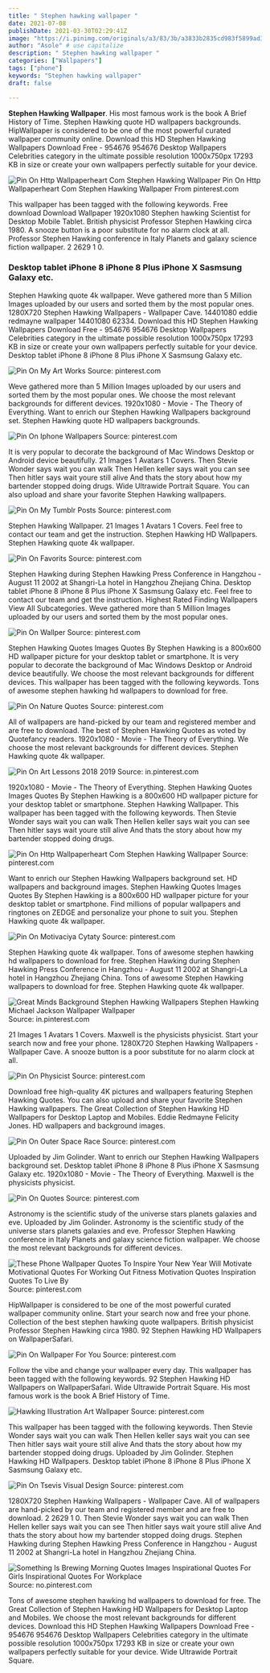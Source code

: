 ```yaml
---
title: " Stephen hawking wallpaper "
date: 2021-07-08
publishDate: 2021-03-30T02:29:41Z
image: "https://i.pinimg.com/originals/a3/83/3b/a3833b2835cd983f5899ad3d0b1ecdb2.jpg"
author: "Asole" # use capitalize
description: " Stephen hawking wallpaper "
categories: ["Wallpapers"]
tags: ["phone"]
keywords: "Stephen hawking wallpaper"
draft: false

---
```



**Stephen Hawking Wallpaper**. His most famous work is the book A Brief History of Time. Stephen Hawking quote HD wallpapers backgrounds. HipWallpaper is considered to be one of the most powerful curated wallpaper community online. Download this HD Stephen Hawking Wallpapers Download Free - 954676 954676 Desktop Wallpapers Celebrities category in the ultimate possible resolution 1000x750px 17293 KB in size or create your own wallpapers perfectly suitable for your device.

![Pin On Http Wallpaperheart Com Stephen Hawking Wallpaper](https://i.pinimg.com/originals/48/f7/e0/48f7e06b2599751946a9fa9ef0fc3c05.jpg "Pin On Http Wallpaperheart Com Stephen Hawking Wallpaper")
Pin On Http Wallpaperheart Com Stephen Hawking Wallpaper From pinterest.com


This wallpaper has been tagged with the following keywords. Free download Download Wallpaper 1920x1080 Stephen hawking Scientist for Desktop Mobile Tablet. British physicist Professor Stephen Hawking circa 1980. A snooze button is a poor substitute for no alarm clock at all. Professor Stephen Hawking conference in Italy Planets and galaxy science fiction wallpaper. 2 2629 1 0.

### Desktop tablet iPhone 8 iPhone 8 Plus iPhone X Sasmsung Galaxy etc.

Stephen Hawking quote 4k wallpaper. Weve gathered more than 5 Million Images uploaded by our users and sorted them by the most popular ones. 1280X720 Stephen Hawking Wallpapers - Wallpaper Cave. 14401080 eddie redmayne wallpaper 14401080 62334. Download this HD Stephen Hawking Wallpapers Download Free - 954676 954676 Desktop Wallpapers Celebrities category in the ultimate possible resolution 1000x750px 17293 KB in size or create your own wallpapers perfectly suitable for your device. Desktop tablet iPhone 8 iPhone 8 Plus iPhone X Sasmsung Galaxy etc.


![Pin On My Art Works](https://i.pinimg.com/736x/3e/56/27/3e562767cc04f17ad4c2c3f7268a0350.jpg "Pin On My Art Works")
Source: pinterest.com

Weve gathered more than 5 Million Images uploaded by our users and sorted them by the most popular ones. We choose the most relevant backgrounds for different devices. 1920x1080 - Movie - The Theory of Everything. Want to enrich our Stephen Hawking Wallpapers background set. Stephen Hawking quote HD wallpapers backgrounds.

![Pin On Iphone Wallpapers](https://i.pinimg.com/originals/3c/37/0d/3c370dd96d21d99e6e0ba994cf97cac1.jpg "Pin On Iphone Wallpapers")
Source: pinterest.com

It is very popular to decorate the background of Mac Windows Desktop or Android device beautifully. 21 Images 1 Avatars 1 Covers. Then Stevie Wonder says wait you can walk Then Hellen keller says wait you can see Then hitler says wait youre still alive And thats the story about how my bartender stopped doing drugs. Wide Ultrawide Portrait Square. You can also upload and share your favorite Stephen Hawking wallpapers.

![Pin On My Tumblr Posts](https://i.pinimg.com/originals/6b/01/08/6b010855160557d18e1131b6e6d55e4e.gif "Pin On My Tumblr Posts")
Source: pinterest.com

Stephen Hawking Wallpaper. 21 Images 1 Avatars 1 Covers. Feel free to contact our team and get the instruction. Stephen Hawking HD Wallpapers. Stephen Hawking quote 4k wallpaper.

![Pin On Favorits](https://i.pinimg.com/736x/b7/7a/fe/b77afe3a154ff15f017ee87bd4d85b2b.jpg "Pin On Favorits")
Source: pinterest.com

Stephen Hawking during Stephen Hawking Press Conference in Hangzhou - August 11 2002 at Shangri-La hotel in Hangzhou Zhejiang China. Desktop tablet iPhone 8 iPhone 8 Plus iPhone X Sasmsung Galaxy etc. Feel free to contact our team and get the instruction. Highest Rated Finding Wallpapers View All Subcategories. Weve gathered more than 5 Million Images uploaded by our users and sorted them by the most popular ones.

![Pin On Wallper](https://i.pinimg.com/736x/90/9e/ac/909eac28ae03a493d7d16ff675e99c05.jpg "Pin On Wallper")
Source: pinterest.com

Stephen Hawking Quotes Images Quotes By Stephen Hawking is a 800x600 HD wallpaper picture for your desktop tablet or smartphone. It is very popular to decorate the background of Mac Windows Desktop or Android device beautifully. We choose the most relevant backgrounds for different devices. This wallpaper has been tagged with the following keywords. Tons of awesome stephen hawking hd wallpapers to download for free.

![Pin On Nature Quotes](https://i.pinimg.com/originals/e8/d0/a1/e8d0a19945b88fad1f22cb44a4477465.jpg "Pin On Nature Quotes")
Source: pinterest.com

All of wallpapers are hand-picked by our team and registered member and are free to download. The best of Stephen Hawking Quotes as voted by Quotefancy readers. 1920x1080 - Movie - The Theory of Everything. We choose the most relevant backgrounds for different devices. Stephen Hawking quote 4k wallpaper.

![Pin On Art Lessons 2018 2019](https://i.pinimg.com/736x/c3/77/a7/c377a789a461f6809fbd81265b613d5d.jpg "Pin On Art Lessons 2018 2019")
Source: in.pinterest.com

1920x1080 - Movie - The Theory of Everything. Stephen Hawking Quotes Images Quotes By Stephen Hawking is a 800x600 HD wallpaper picture for your desktop tablet or smartphone. Stephen Hawking Wallpaper. This wallpaper has been tagged with the following keywords. Then Stevie Wonder says wait you can walk Then Hellen keller says wait you can see Then hitler says wait youre still alive And thats the story about how my bartender stopped doing drugs.

![Pin On Http Wallpaperheart Com Stephen Hawking Wallpaper](https://i.pinimg.com/originals/48/f7/e0/48f7e06b2599751946a9fa9ef0fc3c05.jpg "Pin On Http Wallpaperheart Com Stephen Hawking Wallpaper")
Source: pinterest.com

Want to enrich our Stephen Hawking Wallpapers background set. HD wallpapers and background images. Stephen Hawking Quotes Images Quotes By Stephen Hawking is a 800x600 HD wallpaper picture for your desktop tablet or smartphone. Find millions of popular wallpapers and ringtones on ZEDGE and personalize your phone to suit you. Stephen Hawking quote 4k wallpaper.

![Pin On Motivaciya Cytaty](https://cdn3.geckoandfly.com/wp-content/uploads/2015/04/stephen-hawking-quotes-01.jpg "Pin On Motivaciya Cytaty")
Source: pinterest.com

Stephen Hawking quote 4k wallpaper. Tons of awesome stephen hawking hd wallpapers to download for free. Stephen Hawking during Stephen Hawking Press Conference in Hangzhou - August 11 2002 at Shangri-La hotel in Hangzhou Zhejiang China. Tons of awesome Stephen Hawking wallpapers to download for free. Stephen Hawking quote 4k wallpaper.

![Great Minds Background Stephen Hawking Wallpapers Stephen Hawking Michael Jackson Wallpaper Wallpaper](https://i.pinimg.com/originals/1a/94/98/1a949811436d8ccb8a2dd59679b77159.jpg "Great Minds Background Stephen Hawking Wallpapers Stephen Hawking Michael Jackson Wallpaper Wallpaper")
Source: in.pinterest.com

21 Images 1 Avatars 1 Covers. Maxwell is the physicists physicist. Start your search now and free your phone. 1280X720 Stephen Hawking Wallpapers - Wallpaper Cave. A snooze button is a poor substitute for no alarm clock at all.

![Pin On Physicist](https://i.pinimg.com/originals/01/5d/d4/015dd47c46413323c3fbfe8b648673dc.jpg "Pin On Physicist")
Source: pinterest.com

Download free high-quality 4K pictures and wallpapers featuring Stephen Hawking Quotes. You can also upload and share your favorite Stephen Hawking wallpapers. The Great Collection of Stephen Hawking HD Wallpapers for Desktop Laptop and Mobiles. Eddie Redmayne Felicity Jones. HD wallpapers and background images.

![Pin On Outer Space Race](https://i.pinimg.com/originals/77/fa/77/77fa779ac15b8c7e263ae078ef98fe62.png "Pin On Outer Space Race")
Source: pinterest.com

Uploaded by Jim Golinder. Want to enrich our Stephen Hawking Wallpapers background set. Desktop tablet iPhone 8 iPhone 8 Plus iPhone X Sasmsung Galaxy etc. 1920x1080 - Movie - The Theory of Everything. Maxwell is the physicists physicist.

![Pin On Quotes](https://i.pinimg.com/originals/a2/c8/9f/a2c89fb3a8469f098160dcc7280b180f.jpg "Pin On Quotes")
Source: pinterest.com

Astronomy is the scientific study of the universe stars planets galaxies and eve. Uploaded by Jim Golinder. Astronomy is the scientific study of the universe stars planets galaxies and eve. Professor Stephen Hawking conference in Italy Planets and galaxy science fiction wallpaper. We choose the most relevant backgrounds for different devices.

![These Phone Wallpaper Quotes To Inspire Your New Year Will Motivate Motivational Quotes For Working Out Fitness Motivation Quotes Inspiration Quotes To Live By](https://i.pinimg.com/originals/e0/8a/80/e08a80957f34d9d79cdd779f37bd04a6.jpg "These Phone Wallpaper Quotes To Inspire Your New Year Will Motivate Motivational Quotes For Working Out Fitness Motivation Quotes Inspiration Quotes To Live By")
Source: pinterest.com

HipWallpaper is considered to be one of the most powerful curated wallpaper community online. Start your search now and free your phone. Collection of the best stephen hawking quote wallpapers. British physicist Professor Stephen Hawking circa 1980. 92 Stephen Hawking HD Wallpapers on WallpaperSafari.

![Pin On Wallpaper For You](https://i.pinimg.com/originals/85/bb/c1/85bbc13404c241d07968a5196756765f.jpg "Pin On Wallpaper For You")
Source: pinterest.com

Follow the vibe and change your wallpaper every day. This wallpaper has been tagged with the following keywords. 92 Stephen Hawking HD Wallpapers on WallpaperSafari. Wide Ultrawide Portrait Square. His most famous work is the book A Brief History of Time.

![Hawking Illustration Art Wallpaper](https://i.pinimg.com/736x/11/46/b1/1146b10c6733ff7b93e1b2793d45d981.jpg "Hawking Illustration Art Wallpaper")
Source: pinterest.com

This wallpaper has been tagged with the following keywords. Then Stevie Wonder says wait you can walk Then Hellen keller says wait you can see Then hitler says wait youre still alive And thats the story about how my bartender stopped doing drugs. Uploaded by Jim Golinder. Stephen Hawking HD Wallpapers. Desktop tablet iPhone 8 iPhone 8 Plus iPhone X Sasmsung Galaxy etc.

![Pin On Tsevis Visual Design](https://i.pinimg.com/originals/66/86/da/6686da735ab93b1fd3cc37cbb9c1844a.jpg "Pin On Tsevis Visual Design")
Source: pinterest.com

1280X720 Stephen Hawking Wallpapers - Wallpaper Cave. All of wallpapers are hand-picked by our team and registered member and are free to download. 2 2629 1 0. Then Stevie Wonder says wait you can walk Then Hellen keller says wait you can see Then hitler says wait youre still alive And thats the story about how my bartender stopped doing drugs. Stephen Hawking during Stephen Hawking Press Conference in Hangzhou - August 11 2002 at Shangri-La hotel in Hangzhou Zhejiang China.

![Something Is Brewing Morning Quotes Images Inspirational Quotes For Girls Inspirational Quotes For Workplace](https://i.pinimg.com/originals/a3/83/3b/a3833b2835cd983f5899ad3d0b1ecdb2.jpg "Something Is Brewing Morning Quotes Images Inspirational Quotes For Girls Inspirational Quotes For Workplace")
Source: no.pinterest.com

Tons of awesome stephen hawking hd wallpapers to download for free. The Great Collection of Stephen Hawking HD Wallpapers for Desktop Laptop and Mobiles. We choose the most relevant backgrounds for different devices. Download this HD Stephen Hawking Wallpapers Download Free - 954676 954676 Desktop Wallpapers Celebrities category in the ultimate possible resolution 1000x750px 17293 KB in size or create your own wallpapers perfectly suitable for your device. Wide Ultrawide Portrait Square.

